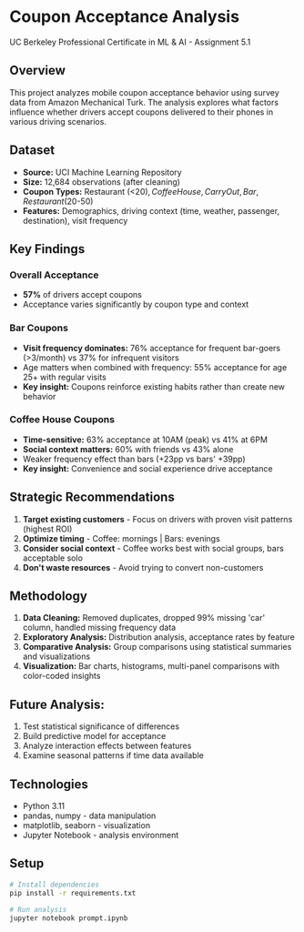 # Coupon Acceptance Analysis

UC Berkeley Professional Certificate in ML & AI - Assignment 5.1

## Overview

This project analyzes mobile coupon acceptance behavior using survey data from Amazon Mechanical Turk. The analysis explores what factors influence whether drivers accept coupons delivered to their phones in various driving scenarios.

## Dataset

- **Source:** UCI Machine Learning Repository
- **Size:** 12,684 observations (after cleaning)
- **Coupon Types:** Restaurant (<$20), Coffee House, Carry Out, Bar, Restaurant ($20-50)
- **Features:** Demographics, driving context (time, weather, passenger, destination), visit frequency

## Key Findings

### Overall Acceptance
- **57%** of drivers accept coupons
- Acceptance varies significantly by coupon type and context

### Bar Coupons
- **Visit frequency dominates:** 76% acceptance for frequent bar-goers (>3/month) vs 37% for infrequent visitors
- Age matters when combined with frequency: 55% acceptance for age 25+ with regular visits
- **Key insight:** Coupons reinforce existing habits rather than create new behavior

### Coffee House Coupons  
- **Time-sensitive:** 63% acceptance at 10AM (peak) vs 41% at 6PM
- **Social context matters:** 60% with friends vs 43% alone
- Weaker frequency effect than bars (+23pp vs bars' +39pp)
- **Key insight:** Convenience and social experience drive acceptance

## Strategic Recommendations

1. **Target existing customers** - Focus on drivers with proven visit patterns (highest ROI)
2. **Optimize timing** - Coffee: mornings | Bars: evenings
3. **Consider social context** - Coffee works best with social groups, bars acceptable solo
4. **Don't waste resources** - Avoid trying to convert non-customers

## Methodology

1. **Data Cleaning:** Removed duplicates, dropped 99% missing 'car' column, handled missing frequency data
2. **Exploratory Analysis:** Distribution analysis, acceptance rates by feature
3. **Comparative Analysis:** Group comparisons using statistical summaries and visualizations
4. **Visualization:** Bar charts, histograms, multi-panel comparisons with color-coded insights

## Future Analysis:
1. Test statistical significance of differences
2. Build predictive model for acceptance
3. Analyze interaction effects between features
4. Examine seasonal patterns if time data available

## Technologies

- Python 3.11
- pandas, numpy - data manipulation
- matplotlib, seaborn - visualization
- Jupyter Notebook - analysis environment

## Setup
```bash
# Install dependencies
pip install -r requirements.txt

# Run analysis
jupyter notebook prompt.ipynb
